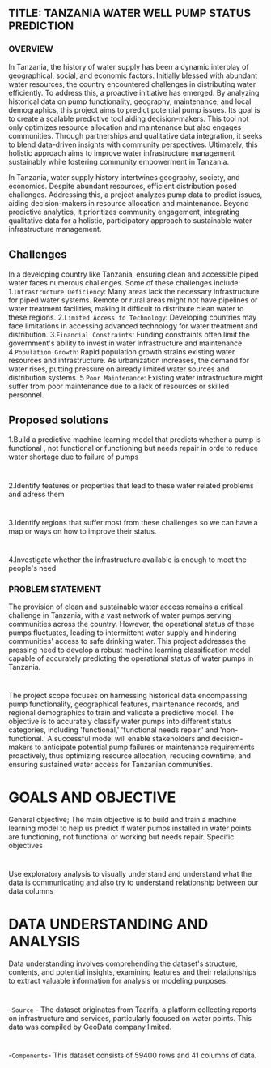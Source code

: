 ## TITLE: TANZANIA WATER WELL PUMP STATUS PREDICTION
### OVERVIEW
In Tanzania, the history of water supply has been a dynamic interplay of geographical, social, and economic factors. Initially blessed with abundant water resources, the country encountered challenges in distributing water efficiently. To address this, a proactive initiative has emerged. By analyzing historical data on pump functionality, geography, maintenance, and local demographics, this project aims to predict potential pump issues. Its goal is to create a scalable predictive tool aiding decision-makers. This tool not only optimizes resource allocation and maintenance but also engages communities. Through partnerships and qualitative data integration, it seeks to blend data-driven insights with community perspectives. Ultimately, this holistic approach aims to improve water infrastructure management sustainably while fostering community empowerment in Tanzania.

In Tanzania, water supply history intertwines geography, society, and economics. Despite abundant resources, efficient distribution posed challenges. Addressing this, a project analyzes pump data to predict issues, aiding decision-makers in resource allocation and maintenance. Beyond predictive analytics, it prioritizes community engagement, integrating qualitative data for a holistic, participatory approach to sustainable water infrastructure management.
## Challenges
In a developing country like Tanzania, ensuring clean and accessible piped water faces numerous challenges. Some of these challenges include:
1.`Infrastructure Deficiency`: Many areas lack the necessary infrastructure for piped water systems. Remote or rural areas might not have pipelines or water treatment facilities, making it difficult to distribute clean water to these regions.
2.`Limited Access to Technology`: Developing countries may face limitations in accessing advanced technology for water treatment and distribution.
3.`Financial Constraints`: Funding constraints often limit the government's ability to invest in water infrastructure and maintenance.
4.`Population Growth`: Rapid population growth strains existing water resources and infrastructure. As urbanization increases, the demand for water rises, putting pressure on already limited water sources and distribution systems.
5 `Poor Maintenance`: Existing water infrastructure might suffer from poor maintenance due to a lack of resources or skilled personnel.
## Proposed solutions
1.Build a predictive machine learning model that predicts whether a pump is functional , not functional or functioning but needs repair in orde to reduce water shortage due to failure of pumps
#
2.Identify features or properties that lead to these water related problems and adress them
#
3.Identify regions that suffer most from these challenges so we can have a map or ways on how to improve their status.
#
4.Investigate whether the infrastructure available is enough to meet the people's need 
### PROBLEM STATEMENT
The provision of clean and sustainable water access remains a critical challenge in Tanzania, with a vast network of water pumps serving communities across the country. However, the operational status of these pumps fluctuates, leading to intermittent water supply and hindering communities' access to safe drinking water. This project addresses the pressing need to develop a robust machine learning classification model capable of accurately predicting the operational status of water pumps in Tanzania.
#
The project scope focuses on harnessing historical data encompassing pump functionality, geographical features, maintenance records, and regional demographics to train and validate a predictive model. The objective is to accurately classify water pumps into different status categories, including 'functional,' 'functional needs repair,' and 'non-functional.' A successful model will enable stakeholders and decision-makers to anticipate potential pump failures or maintenance requirements proactively, thus optimizing resource allocation, reducing downtime, and ensuring sustained water access for Tanzanian communities.
# GOALS AND OBJECTIVE
General objective;
The main objective is to build and train a machine learning model to help us predict if water pumps installed in water points are functioning, not functional or working but needs repair.
Specific objectives
#
Use exploratory analysis to visually understand and understand what the data is communicating and also try to understand relationship between our data columns
# DATA UNDERSTANDING AND ANALYSIS
Data understanding involves comprehending the dataset's structure, contents, and potential insights, examining features and their relationships to extract valuable information for analysis or modeling purposes.
#
-`Source` - The dataset originates from Taarifa, a platform collecting reports on infrastructure and services, particularly focused on water points. This data was compiled by GeoData company limited.
#
-`Components`- This dataset consists of 59400 rows and 41 columns of data.



